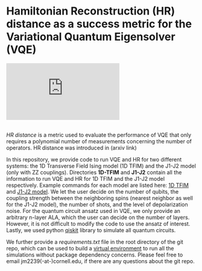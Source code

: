 # Hamiltonian Reconstruction (HR) distance as a success metric for the Variational Quantum Eigensolver (VQE)
![Alt text](https://github.com/mcmahon-lab/hamiltonian_reconstruction_metric/blob/master/images/HR_distance.pdf)
<br/><br/>

*HR distance* is a metric used to evaluate the performance of VQE that only requires a polynomial number of measurements concerning the number of operators. HR distance was introduced in (arxiv link)

In this repository, we provide code to run VQE and HR for two different systems: the 1D Transverse Field Ising model (1D TFIM) and the J1-J2 model (only with ZZ couplings). Directories **1D-TFIM** and **J1-J2** contain all the information to run VQE and HR for 1D TFIM and the J1-J2 model respectively. Example commands for each model are listed here: [1D TFIM](https://github.com/mcmahon-lab/hamiltonian_reconstruction_metric/tree/master/1D-TFIM#example-commands) and [J1-J2 model](https://github.com/mcmahon-lab/hamiltonian_reconstruction_metric/tree/master/J1-J2#example-commands). We let the user decide on the number of qubits, the coupling strength between the neighboring spins (nearest neighbor as well for the J1-J2 model), the number of shots, and the level of depolarization noise. For the quantum circuit ansatz used in VQE, we only provide an arbitrary n-layer ALA, which the user can decide on the number of layers. However, it is not difficult to modify the code to use the ansatz of interest. Lastly, we used python [qiskit](https://qiskit.org/) library to simulate all quantum circuits.

We further provide a *requirements.txt* file in the root directory of the git repo, which can be used to build a [virtual environment](https://docs.python.org/3/library/venv.html) to run all the simulations without package dependency concerns. Please feel free to email jm2239(-at-)cornell.edu, if there are any questions about the git repo.


